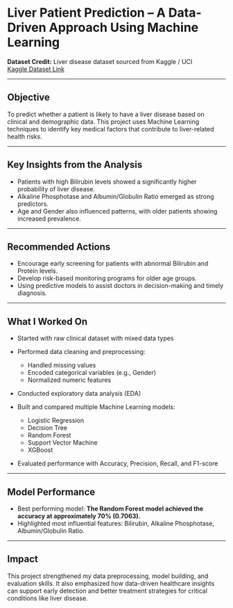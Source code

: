 # Liver Patient Prediction – A Data-Driven Approach Using Machine Learning

**Dataset Credit:** Liver disease dataset sourced from Kaggle / UCI           
[Kaggle Dataset Link](https://www.kaggle.com/datasets/uciml/indian-liver-patient-records)

---

## Objective

To predict whether a patient is likely to have a liver disease based on clinical and demographic data. This project uses Machine Learning techniques to identify key medical factors that contribute to liver-related health risks.

---

## Key Insights from the Analysis

* Patients with high Bilirubin levels showed a significantly higher probability of liver disease.
* Alkaline Phosphotase and Albumin/Globulin Ratio emerged as strong predictors.
* Age and Gender also influenced patterns, with older patients showing increased prevalence.

---

## Recommended Actions

* Encourage early screening for patients with abnormal Bilirubin and Protein levels.
* Develop risk-based monitoring programs for older age groups.
* Using predictive models to assist doctors in decision-making and timely diagnosis.

---

## What I Worked On

* Started with raw clinical dataset with mixed data types
* Performed data cleaning and preprocessing:

  * Handled missing values
  * Encoded categorical variables (e.g., Gender)
  * Normalized numeric features
* Conducted exploratory data analysis (EDA)
* Built and compared multiple Machine Learning models:

  * Logistic Regression
  * Decision Tree
  * Random Forest
  * Support Vector Machine
  * XGBoost
* Evaluated performance with Accuracy, Precision, Recall, and F1-score

---

## Model Performance

* Best performing model: **The Random Forest model achieved the accuracy at approximately 70% (0.7063).**
* Highlighted most influential features: Bilirubin, Alkaline Phosphotase, Albumin/Globulin Ratio.

---

## Impact

This project strengthened my data preprocessing, model building, and evaluation skills.
It also emphasized how data-driven healthcare insights can support early detection and better treatment strategies for critical conditions like liver disease.
